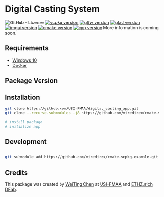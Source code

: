 # **Digital Casting System**

![GitHub - License](https://img.shields.io/badge/License-MIT-black.svg)
[![vcpkg version](https://img.shields.io/badge/vcpkg-lastest-white)]()
[![glfw version](https://img.shields.io/badge/glfw-3.3.9-black)](https://github.com/glfw/glfw)
[![glad version](https://img.shields.io/badge/glad-0.1.36-white)](https://github.com/Dav1dde/glad?tab=readme-ov-file)
[![imgui version](https://img.shields.io/badge/imgui-1.90.4-black)](https://github.com/ocornut/imgui)
[![cmake version](https://img.shields.io/badge/cmake-3.20.1-black)](https://cmake.org/)
[![cpp version](https://img.shields.io/badge/c++-20-black)]()
More information is coming soon.

## Requirements
* [Windows 10]()
* [Docker]()

## Package Version


## Installation

```bash
git clone https://github.com/USI-FMAA/digital_casting_app.git
git clone --recurse-submodules -j8 https://github.com/miredirex/cmake-vcpkg-example.git

# install package
# initialize app
```

## Development

```bash

git submodule add https://github.com/miredirex/cmake-vcpkg-example.git VCPKG

```


## Credits
This package was created by [WeiTing Chen](https://github.com/WeiTing1991) 
at [USI-FMAA](https://github.com/USI-FMAA) and [ETHZurich DFab](https://dfab.ch/).
